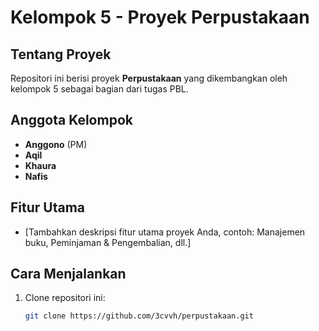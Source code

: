 # Kelompok 5 - Proyek Perpustakaan

## Tentang Proyek
Repositori ini berisi proyek **Perpustakaan** yang dikembangkan oleh kelompok 5 sebagai bagian dari tugas PBL.

## Anggota Kelompok
- **Anggono** (PM)  
- **Aqil**  
- **Khaura**  
- **Nafis**  

## Fitur Utama
- [Tambahkan deskripsi fitur utama proyek Anda, contoh: Manajemen buku, Peminjaman & Pengembalian, dll.]

## Cara Menjalankan
1. Clone repositori ini:  
   ```bash
   git clone https://github.com/3cvvh/perpustakaan.git
